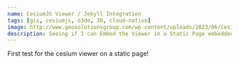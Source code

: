 ```yaml
---
name: CesiumJS Viewer / Jekyll Integration
tags: [gis, cesiumjs, o3de, 3D, cloud-native]
image: http://www.geosolutionsgroup.com/wp-content/uploads/2023/06/cesium-certified-dev-logo-sm.png?x31768
description: Seeing if I can Embed the Viewer in a Static Page embedded on GitHub
---
```


First test for the cesium viewer on a static page! 

<script src="https://cesium.com/downloads/cesiumjs/releases/1.70/Build/Cesium/Cesium.js"></script>
<link href="https://cesium.com/downloads/cesiumjs/releases/1.70/Build/Cesium/Widgets/widgets.css" rel="stylesheet">

<div id="cesiumContainer" style="width: 900px; height:600px; border-radius:1em"></div>
<script>

    var viewer = new Cesium.Viewer("cesiumContainer", {
        terrainProvider: Cesium.createWorldTerrain(),
    });

    var tileset = new Cesium.Cesium3DTileset({
        url: 'https://s3.us-east-2.amazon.com/construkted-assets/0gy35muf8i/tileset.json'
    });

  tileset.modelMatrix = Cesium.Transforms.eastNorthUpToFixedFrame(Cesium.Cartesian3.fromDegrees(5, 6, 25));
    viewer.scene.primitives.add(tileset);
    viewer.zoomTo(tileset);
</script>
